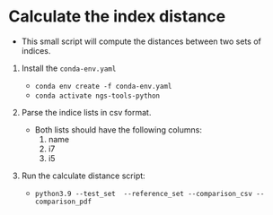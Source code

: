 # Calculate the index distance
- This small script will compute the distances between two sets of indices.

1. Install the `conda-env.yaml`
    - `conda env create -f conda-env.yaml`
    - `conda activate ngs-tools-python`

2. Parse the indice lists in csv format.
    - Both lists should have the following columns:
        1. name
        2. i7
        3. i5

3. Run the calculate distance script:
    - `python3.9 --test_set 
                 --reference_set
                 --comparison_csv
                 --comparison_pdf`